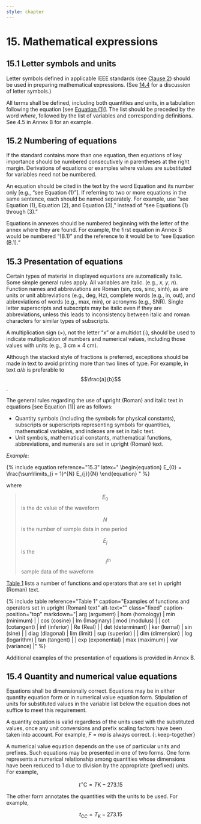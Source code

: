 ```yaml
---
style: chapter
---
```


# 15. Mathematical expressions

## 15.1 Letter symbols and units

Letter symbols defined in applicable IEEE standards (see [Clause 2](02.html)) should be used in preparing mathematical expressions. (See [14.4](14.html#144-letter-symbols) for a discussion of letter symbols.)

All terms shall be defined, including both quantities and units, in a tabulation following the equation [see [Equation (1)](#formula-1)]. The list should be preceded by the word *where*, followed by the list of variables and corresponding definitions. See 4.5 in Annex B for an example.

## 15.2 Numbering of equations

If the standard contains more than one equation, then equations of key importance should be numbered consecutively in parentheses at the right margin. Derivations of equations or examples where values are substituted for variables need not be numbered.

An equation should be cited in the text by the word Equation and its number only [e.g., “see Equation (1)”]. If referring to two or more equations in the same sentence, each should be named separately. For example, use “see Equation (1), Equation (2), and Equation (3),” instead of “see Equations (1) through (3).”

Equations in annexes should be numbered beginning with the letter of the annex where they are found. For example, the first equation in Annex B would be numbered “(B.1)” and the reference to it would be to “see Equation (B.1).”

## 15.3 Presentation of equations

Certain types of material in displayed equations are automatically italic. Some simple general rules apply. All variables are italic. (e.g., *x*, *y*, *n*). Function names and abbreviations are Roman (sin, cos, sinc, sinh), as are units or unit abbreviations (e.g., deg, Hz), complete words (e.g., in, out), and abbreviations of words (e.g., max, min), or acronyms (e.g., SNR). Single letter superscripts and subscripts may be italic even if they are abbreviations, unless this leads to inconsistency between italic and roman characters for similar types of subscripts.

A multiplication sign (×), not the letter “x” or a multidot (∙), should be used to indicate multiplication of numbers and numerical values, including those values with units (e.g., 3 cm × 4 cm).

Although the stacked style of fractions is preferred, exceptions should be made in text to avoid printing more than two lines of type. For example, in text *a*/*b* is preferable to $$\frac{a}{b}$$.

The general rules regarding the use of upright (Roman) and italic text in equations [see Equation (1)] are as follows:

* Quantity symbols (including the symbols for physical constants), subscripts or superscripts representing symbols for quantities, mathematical variables, and indexes are set in italic text.
* Unit symbols, mathematical constants, mathematical functions, abbreviations, and numerals are set in upright (Roman) text.

*Example:*
<!-- TODO fixed reference -->
{% include equation
   reference="15.3"
   latex="
\begin{equation}
E_{0} = \frac{\sum\limits_{i = 1}^{N} E_{j}}{N}
\end{equation}
"
%}

where

> $$E_{0} \quad$$ is the dc value of the waveform
>
> $$N \quad$$ is the number of sample data in one period
>
> $$E_{j} \quad$$ is the $$i^{\text{th}}$$ sample data of the waveform

[Table 1](#table-1) lists a number of functions and operators that are set in upright (Roman) text.

{% include table
   reference="Table 1"
   caption="Examples of functions and operators set in upright (Roman) text"
   alt-text=""
   class="fixed"
   caption-position="top"
   markdown="| arg (argument)    | hom (homology)  | min (minimum)  |
| cos (cosine)      | Im (Imaginary)  | mod (modulus)  |
| cot (cotangent)   | inf (inferior)  | Re (Real)      |
| det (determinant) | ker (kernal)    | sin (sine)     |
| diag (diagonal)   | lim (limit)     | sup (superior) |
| dim (dimension)   | log (logarithm) | tan (tangent)  |
| exp (exponential) | max (maximum)   | var (variance) |"
%}

Additional examples of the presentation of equations is provided in Annex B.

## 15.4 Quantity and numerical value equations

Equations shall be dimensionally correct. Equations may be in either quantity equation form or in numerical value equation form. Stipulation of units for substituted values in the variable list below the equation does not suffice to meet this requirement.

A quantity equation is valid regardless of the units used with the substituted values, once any unit conversions and prefix scaling factors have been taken into account. For example, *F* = *ma* is always correct.
{:.keep-together}

A numerical value equation depends on the use of particular units and prefixes. Such equations may be presented in one of two forms. One form represents a numerical relationship among quantities whose dimensions have been reduced to 1 due to division by the appropriate (prefixed) units. For example,

$$t^{\circ} \mathrm{C} = T \mathrm{K} - 273.15$$

The other form annotates the quantities with the units to be used. For example,

$${t}_{\mathrm{C} C} = {T}_{\mathrm{K}} - 273.15$$
